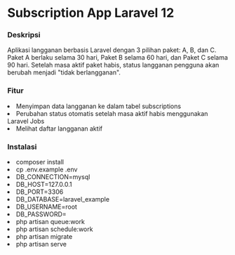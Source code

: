 <h1>Subscription App Laravel 12</h1>
<h3>Deskripsi</h3>
<p>Aplikasi langganan berbasis Laravel dengan 3 pilihan paket: A, B, dan C. Paket A berlaku selama 30 hari, Paket B selama 60 hari, dan Paket C selama 90 hari. Setelah masa aktif paket habis, status langganan pengguna akan berubah menjadi "tidak berlangganan".</p>
<h3>Fitur</h3>
<li>Menyimpan data langganan ke dalam tabel subscriptions</li>
<li>Perubahan status otomatis setelah masa aktif habis menggunakan Laravel Jobs</li>
<li>Melihat daftar langganan aktif</li>
<h3>Instalasi</h3>
<li>composer install</li>
<li>cp .env.example .env</li>
<li>DB_CONNECTION=mysql</li>
<li>DB_HOST=127.0.0.1</li>
<li>DB_PORT=3306</li>
<li>DB_DATABASE=laravel_example</li>
<li>DB_USERNAME=root</li>
<li>DB_PASSWORD=</li>
<li>php artisan queue:work</li>
<li>php artisan schedule:work</li>
<li>php artisan migrate</li>
<li>php artisan serve</li>
